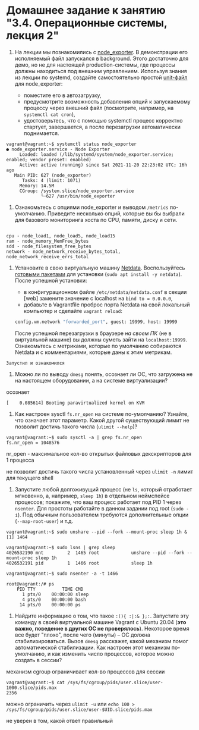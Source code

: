 # Домашнее задание к занятию "3.4. Операционные системы, лекция 2"

1. На лекции мы познакомились с [node_exporter](https://github.com/prometheus/node_exporter/releases). В демонстрации его исполняемый файл запускался в background. Этого достаточно для демо, но не для настоящей production-системы, где процессы должны находиться под внешним управлением. Используя знания из лекции по systemd, создайте самостоятельно простой [unit-файл](https://www.freedesktop.org/software/systemd/man/systemd.service.html) для node_exporter:

    * поместите его в автозагрузку,
    * предусмотрите возможность добавления опций к запускаемому процессу через внешний файл (посмотрите, например, на `systemctl cat cron`),
    * удостоверьтесь, что с помощью systemctl процесс корректно стартует, завершается, а после перезагрузки автоматически поднимается.
    
```shell script
vagrant@vagrant:~$ systemctl status node_exporter
● node_exporter.service - Node Exporter
     Loaded: loaded (/lib/systemd/system/node_exporter.service; enabled; vendor preset: enabled)
     Active: active (running) since Sat 2021-11-20 22:23:02 UTC; 16h ago
   Main PID: 627 (node_exporter)
      Tasks: 4 (limit: 1071)
     Memory: 14.5M
     CGroup: /system.slice/node_exporter.service
             └─627 /usr/bin/node_exporter
```

1. Ознакомьтесь с опциями node_exporter и выводом `/metrics` по-умолчанию. Приведите несколько опций, которые вы бы выбрали для базового мониторинга хоста по CPU, памяти, диску и сети.

```shell script

cpu - node_load1, node_load5, node_load15
ram - node_memory_MemFree_bytes
sdd - node_filesystem_free_bytes
network - node_network_receive_bytes_total, node_network_receive_errs_total

```

1. Установите в свою виртуальную машину [Netdata](https://github.com/netdata/netdata). Воспользуйтесь [готовыми пакетами](https://packagecloud.io/netdata/netdata/install) для установки (`sudo apt install -y netdata`). После успешной установки:
    * в конфигурационном файле `/etc/netdata/netdata.conf` в секции [web] замените значение с localhost на `bind to = 0.0.0.0`,
    * добавьте в Vagrantfile проброс порта Netdata на свой локальный компьютер и сделайте `vagrant reload`:

    ```bash
    config.vm.network "forwarded_port", guest: 19999, host: 19999
    ```

    После успешной перезагрузки в браузере *на своем ПК* (не в виртуальной машине) вы должны суметь зайти на `localhost:19999`. Ознакомьтесь с метриками, которые по умолчанию собираются Netdata и с комментариями, которые даны к этим метрикам.
    
`Запустил и ознакомился`

1. Можно ли по выводу `dmesg` понять, осознает ли ОС, что загружена не на настоящем оборудовании, а на системе виртуализации?

осознает
```shell script
[    0.085614] Booting paravirtualized kernel on KVM
```

1. Как настроен sysctl `fs.nr_open` на системе по-умолчанию? Узнайте, что означает этот параметр. Какой другой существующий лимит не позволит достичь такого числа (`ulimit --help`)?

```shell script
vagrant@vagrant:~$ sudo sysctl -a | grep fs.nr_open
fs.nr_open = 1048576
```

nr_open - максимальное кол-во открытых файловых декскрипторов для 1 процесса

не позволит достичь такого числа установленный через `ulimit -n` лимит для текущего shell

1. Запустите любой долгоживущий процесс (не `ls`, который отработает мгновенно, а, например, `sleep 1h`) в отдельном неймспейсе процессов; покажите, что ваш процесс работает под PID 1 через `nsenter`. Для простоты работайте в данном задании под root (`sudo -i`). Под обычным пользователем требуются дополнительные опции (`--map-root-user`) и т.д.

```shell script
vagrant@vagrant:~$ sudo unshare --pid --fork --mount-proc sleep 1h &
[1] 1464

vagrant@vagrant:~$ sudo lsns | grep sleep
4026532190 mnt         2  1465 root            unshare --pid --fork --mount-proc sleep 1h
4026532191 pid         1  1466 root            sleep 1h

vagrant@vagrant:~$ sudo nsenter -a -t 1466

root@vagrant:/# ps
    PID TTY          TIME CMD
      1 pts/0    00:00:00 sleep
      4 pts/0    00:00:00 bash
     14 pts/0    00:00:00 ps

```

1. Найдите информацию о том, что такое `:(){ :|:& };:`. 
Запустите эту команду в своей виртуальной машине Vagrant с Ubuntu 20.04 (**это важно, поведение в других ОС не проверялось**). 
Некоторое время все будет "плохо", после чего (минуты) – ОС должна стабилизироваться. 
Вызов `dmesg` расскажет, какой механизм помог автоматической стабилизации. Как настроен этот механизм по-умолчанию, и как изменить число процессов, которое можно создать в сессии?

механизм cgroup ограничивает кол-во процессов для сессии
```shell script
vagrant@vagrant:~$ cat /sys/fs/cgroup/pids/user.slice/user-1000.slice/pids.max
2356
```

можно ограничить через `ulimit -u` или `echo 100 > /sys/fs/cgroup/pids/user.slice/user-$UID.slice/pids.max`

не уверен в том, какой ответ правильный


